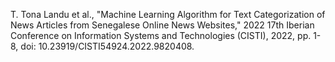 T. Tona Landu et al., "Machine Learning Algorithm for Text Categorization of News Articles from Senegalese Online News Websites," 2022 17th Iberian Conference on Information Systems and Technologies (CISTI), 2022, pp. 1-8, doi: 10.23919/CISTI54924.2022.9820408.
